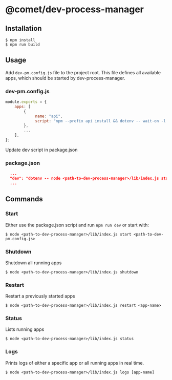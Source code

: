# @comet/dev-process-manager

## Installation

```console
$ npm install
$ npm run build
```

## Usage

Add `dev-pm.config.js` file to the project root.
This file defines all available apps, which should be started by dev-process-manager.

### dev-pm.config.js

```javascript
module.exports = {
    apps: [
        {
             name: "api",
             script: "npm --prefix api install && dotenv -- wait-on -l tcp:$POSTGRESQL_PORT && npm run --prefix api fixtures:dev && npm --prefix api run start:dev",
        },
        ...
    ],
};

```

Update dev script in package.json

### package.json

```json
  ...
  "dev": "dotenv -- node <path-to-dev-process-manager>/lib/index.js start dev-pm.config.js",
  ...
```

## Commands

### Start
Either use the package.json script and run `npm run dev`
or start with:
```console
$ node <path-to-dev-process-manager>/lib/index.js start <path-to-dev-pm.config.js>
```

### Shutdown

Shutdown all running apps
```console
$ node <path-to-dev-process-manager>/lib/index.js shutdown
```

### Restart

Restart a previously started apps

```console
$ node <path-to-dev-process-manager>/lib/index.js restart <app-name>
```


### Status
Lists running apps

```console
$ node <path-to-dev-process-manager>/lib/index.js status
```

### Logs
Prints logs of either a specific app or all running apps in real time.

```console
$ node <path-to-dev-process-manager>/lib/index.js logs [app-name]
```
